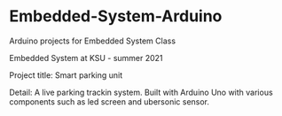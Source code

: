 # Embedded-System-Arduino
Arduino projects for Embedded System Class

Embedded System at KSU - summer 2021

Project title: Smart parking unit

Detail: A live parking trackin system. Built with Arduino Uno with various components such as led screen and ubersonic sensor. 
